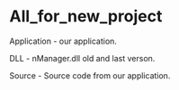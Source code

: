 # All_for_new_project
Application - our application.

DLL - nManager.dll old and last verson.

Source - Source code from our application.
